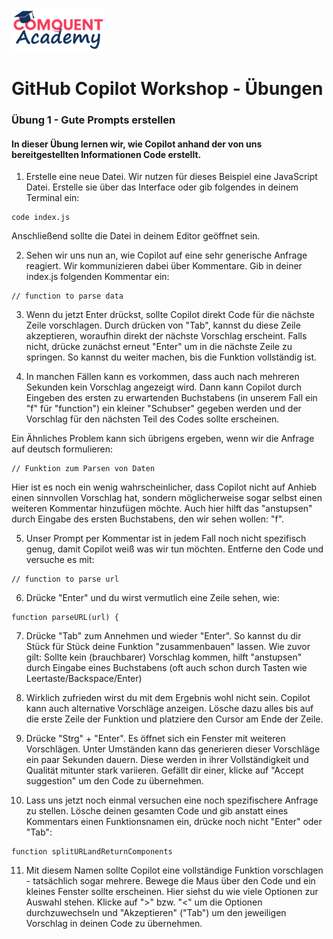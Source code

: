 ![Comquent Academy](./images/comquent-academy-logo.png?raw=true "Comquent Academy")
# GitHub Copilot Workshop - Übungen
### Übung 1 - Gute Prompts erstellen
#### In dieser Übung lernen wir, wie Copilot anhand der von uns bereitgestellten Informationen Code erstellt.
1. Erstelle eine neue Datei. Wir nutzen für dieses Beispiel eine JavaScript Datei. Erstelle sie über das Interface oder gib folgendes in deinem Terminal ein:

  ``` 
  code index.js
  ```

   Anschließend sollte die Datei in deinem Editor geöffnet sein.

2. Sehen wir uns nun an, wie Copilot auf eine sehr generische Anfrage reagiert. Wir kommunizieren dabei über Kommentare. Gib in deiner index.js folgenden Kommentar ein:

  ```
  // function to parse data
  ```

3. Wenn du jetzt Enter drückst, sollte Copilot direkt Code für die nächste Zeile vorschlagen. Durch drücken von "Tab", kannst du diese Zeile akzeptieren, woraufhin direkt der nächste Vorschlag erscheint. Falls nicht, drücke zunächst erneut "Enter" um in die nächste Zeile zu springen. So kannst du weiter machen, bis die Funktion vollständig ist.
  
4. In manchen Fällen kann es vorkommen, dass auch nach mehreren Sekunden kein Vorschlag angezeigt wird. Dann kann Copilot durch Eingeben des ersten zu erwartenden Buchstabens (in unserem Fall ein "f" für "function") ein kleiner "Schubser" gegeben werden und der Vorschlag für den nächsten Teil des Codes sollte erscheinen.
    
Ein Ähnliches Problem kann sich übrigens ergeben, wenn wir die Anfrage auf deutsch formulieren:

  ``` 
  // Funktion zum Parsen von Daten
  ```

Hier ist es noch ein wenig wahrscheinlicher, dass Copilot nicht auf Anhieb einen sinnvollen Vorschlag hat, sondern möglicherweise sogar selbst einen weiteren Kommentar hinzufügen möchte. Auch hier hilft das "anstupsen" durch Eingabe des ersten Buchstabens, den wir sehen wollen: "f".

5. Unser Prompt per Kommentar ist in jedem Fall noch nicht spezifisch genug, damit Copilot weiß was wir tun möchten. Entferne den Code und versuche es mit:
  ```
  // function to parse url
  ```

6. Drücke "Enter" und du wirst vermutlich eine Zeile sehen, wie:
  ```
  function parseURL(url) {
  ```
7. Drücke "Tab" zum Annehmen und wieder "Enter". So kannst du dir Stück für Stück deine Funktion "zusammenbauen" lassen. Wie zuvor gilt: Sollte kein (brauchbarer) Vorschlag kommen, hilft "anstupsen" durch Eingabe eines Buchstabens (oft auch schon durch Tasten wie Leertaste/Backspace/Enter)  

8. Wirklich zufrieden wirst du mit dem Ergebnis wohl nicht sein. Copilot kann auch alternative Vorschläge anzeigen. Lösche dazu alles bis auf die erste Zeile der Funktion und platziere den Cursor am Ende der Zeile.

9. Drücke "Strg" + "Enter". Es öffnet sich ein Fenster mit weiteren Vorschlägen. Unter Umständen kann das generieren dieser Vorschläge ein paar Sekunden dauern. Diese werden in ihrer Vollständigkeit und Qualität mitunter stark variieren. Gefällt dir einer, klicke auf "Accept suggestion" um den Code zu übernehmen.

10. Lass uns jetzt noch einmal versuchen eine noch spezifischere Anfrage zu stellen. Lösche deinen gesamten Code und gib anstatt eines Kommentars einen Funktionsnamen ein, drücke noch nicht "Enter" oder "Tab":
  ```
  function splitURLandReturnComponents
  ```
11. Mit diesem Namen sollte Copilot eine vollständige Funktion vorschlagen - tatsächlich sogar mehrere. Bewege die Maus über den Code und ein kleines Fenster sollte erscheinen. Hier siehst du wie viele Optionen zur Auswahl stehen. Klicke auf ">" bzw. "<" um die Optionen durchzuwechseln und "Akzeptieren" ("Tab") um den jeweiligen Vorschlag in deinen Code zu übernehmen.
